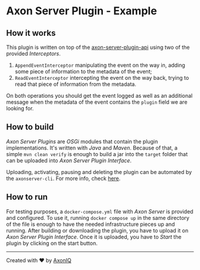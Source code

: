 # Axon Server Plugin - Example

## How it works
This plugin is written on top of the [axon-server-plugin-api](https://github.com/AxonIQ/axon-server-plugin-api) using two of the provided _Interceptors_.
1. `AppendEventInterceptor` manipulating the event on the way in, adding some piece of information to the metadata of the event;
1. `ReadEventInterceptor` intercepting the event on the way back, trying to read that piece of information from the metadata.

On both operations you should get the event logged as well as an additional message when the metadata of the event contains the `plugin` field we are looking for.

## How to build
_Axon Server Plugins_ are _OSGi_ modules that contain the plugin implementations. It's written with _Java_ and _Maven_. Because of that, a simple `mvn clean verify` is enough to build a jar into the `target` folder that can be uploaded into _Axon Server Plugin Interface_.

Uploading, activating, pausing and deleting the plugin can be automated by the `axonserver-cli`.
For more info, check [here](https://docs.axoniq.io/reference-guide/axon-server/administration/admin-configuration/command-line-interface#plugins).

## How to run
For testing purposes, a `docker-compose.yml` file with _Axon Server_ is provided and configured. To use it, running `docker compose up` in the same directory of the file is enough to have the needed infrastructure pieces up and running. After building or downloading the plugin, you have to upload it on _Axon Server Plugin Interface_. Once it is uploaded, you have to _Start_ the plugin by clicking on the start button.

---

Created with :heart: by [AxonIQ](https://axoniq.io/)
